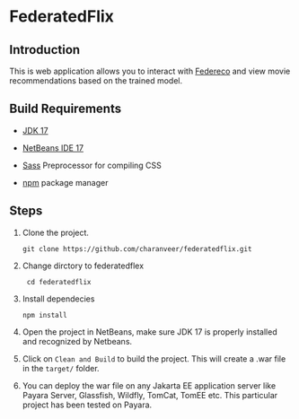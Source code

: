 # FederatedFlix

## Introduction

This is web application allows you to interact with [Federeco](https://github.com/Ach113/federeco) and view movie recommendations based on the trained model.

## Build Requirements

- [JDK 17](https://adoptium.net/temurin/releases/?version=17)

- [NetBeans IDE 17](https://netbeans.apache.org/download/index.html)

- [Sass](https://github.com/sass/sass) Preprocessor for compiling CSS

- [npm](https://github.com/npm/cli) package manager

## Steps

1. Clone the project.

   `git clone https://github.com/charanveer/federatedflix.git`

2. Change dirctory to federatedflex

   ` cd federatedflix`

3. Install dependecies

   `npm install`

4. Open the project in NetBeans, make sure JDK 17 is properly installed and recognized by Netbeans.
5. Click on `Clean and Build` to build the project. This will create a .war file in the `target/` folder.
6. You can deploy the war file on any Jakarta EE application server like Payara Server, Glassfish, Wildfly, TomCat, TomEE etc. This particular project has been tested on Payara.
